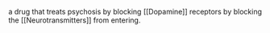 a drug that treats psychosis by blocking [[Dopamine]] receptors by blocking the [[Neurotransmitters]] from entering.